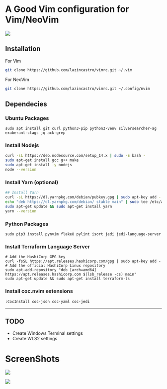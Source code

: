 # A Good Vim configuration for Vim/NeoVim

![](https://github.com/kernelbare/vimrc/blob/master/img/2021-03-14_01-20.png)

## Installation

For Vim

```bash
git clone https://github.com/lazincastro/vimrc.git ~/.vim
```

For NeoVim

```bash
git clone https://github.com/lazincastro/vimrc.git ~/.config/nvim
```

## Dependecies

### Ubuntu Packages

```shell
sudo apt install git curl python3-pip python3-venv silversearcher-ag exuberant-ctags jq ack-grep 
```

### Install Nodejs

```bash
curl -sL https://deb.nodesource.com/setup_14.x | sudo -E bash -
sudo apt-get install gcc g++ make
sudo apt-get install -y nodejs
node --version
```

### Install Yarn (optional)

```bash
## Install Yarn
curl -sL https://dl.yarnpkg.com/debian/pubkey.gpg | sudo apt-key add -
echo "deb https://dl.yarnpkg.com/debian/ stable main" | sudo tee /etc/apt/sources.list.d/yarn.list
sudo apt-get update && sudo apt-get install yarn
yarn --version
```

### Python Packages

```shell
sudo pip3 install pynvim flake8 pylint isort jedi jedi-language-server
```

### Install Terraform Language Server

```
# Add the HashiCorp GPG key
curl -fsSL https://apt.releases.hashicorp.com/gpg | sudo apt-key add -
# Add the official HashiCorp Linux repository
sudo apt-add-repository "deb [arch=amd64] https://apt.releases.hashicorp.com $(lsb_release -cs) main"
sudo apt-get update && sudo apt-get install terraform-ls
```

### Install coc.nvim extensions

```
:CocInstall coc-json coc-yaml coc-jedi  
```
---

## TODO

- Create Windows Terminal settings
- Create WLS2 settings


# ScreenShots

![](https://github.com/lazincastro/vimrc/blob/master/img/2021-03-14_01-24.png)

![](https://github.com/lazincastro/vimrc/blob/master/img/2021-03-14_01-23.png)
